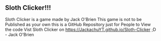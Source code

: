 ## Sloth Clicker!!!
Sloth Clicker is a game made by Jack O'Brien
This game is not to be Published as your own this is a GitHub Repository just for People to View the code
Vist Sloth Clicker on https://JackachuYT.github.io/Sloth-Clicker
;D - Jack O'Brien
